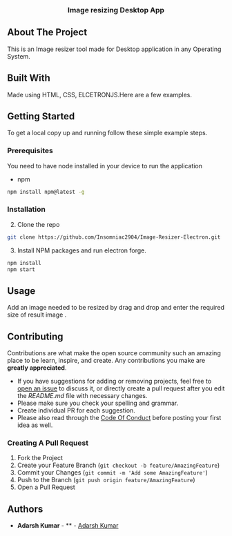 <br/>
<p align="center">
  <h3 align="center">Image resizing Desktop App</h3>

</p>



## About The Project

This is an Image resizer tool made for Desktop application in any Operating System.

## Built With

Made using HTML, CSS, ELCETRONJS.Here are a few examples.

## Getting Started

To get a local copy up and running follow these simple example steps.

### Prerequisites

You need to have node installed in your device to run the application

* npm

```sh
npm install npm@latest -g
```

### Installation


2. Clone the repo

```sh
git clone https://github.com/Insomniac2904/Image-Resizer-Electron.git
```

3. Install NPM packages and run electron forge.

```sh
npm install
npm start
```


## Usage

Add an image needed to be resized by drag and drop and enter the required size of result image .

## Contributing

Contributions are what make the open source community such an amazing place to be learn, inspire, and create. Any contributions you make are **greatly appreciated**.
* If you have suggestions for adding or removing projects, feel free to [open an issue](https://github.com/Insomniac2904/Image-Resizer-Electron/issues/new) to discuss it, or directly create a pull request after you edit the *README.md* file with necessary changes.
* Please make sure you check your spelling and grammar.
* Create individual PR for each suggestion.
* Please also read through the [Code Of Conduct](https://github.com/Insomniac2904/Image-Resizer-Electron/blob/main/CODE_OF_CONDUCT.md) before posting your first idea as well.

### Creating A Pull Request

1. Fork the Project
2. Create your Feature Branch (`git checkout -b feature/AmazingFeature`)
3. Commit your Changes (`git commit -m 'Add some AmazingFeature'`)
4. Push to the Branch (`git push origin feature/AmazingFeature`)
5. Open a Pull Request

## Authors

* **Adarsh Kumar** - ** - [Adarsh Kumar](https://github.com/Insomniac2904) 

